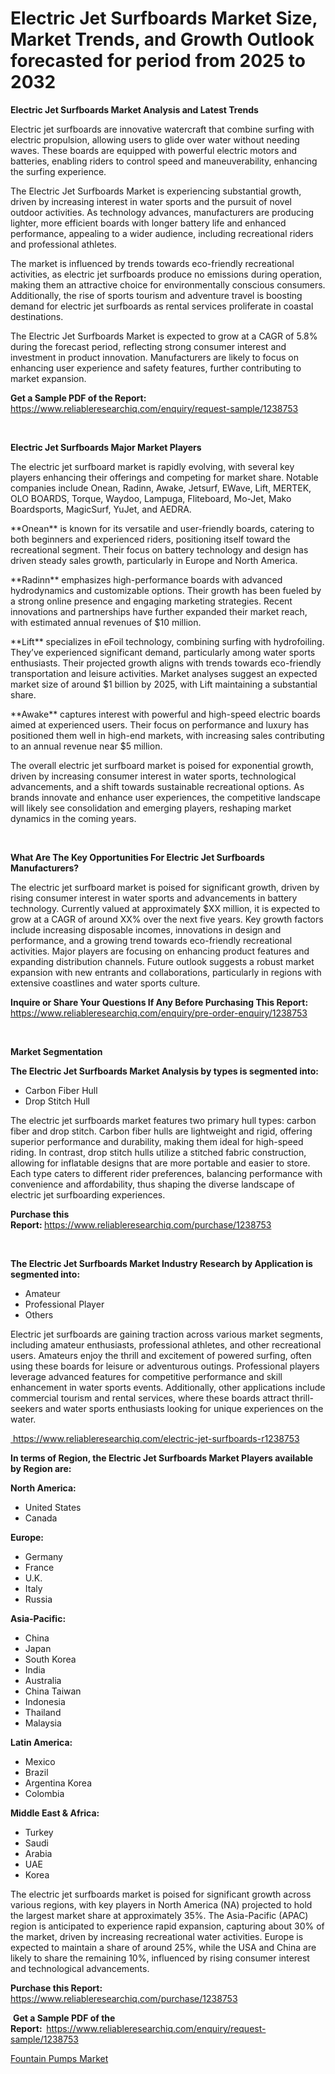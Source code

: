 <p><h1>Electric Jet Surfboards Market Size, Market Trends, and Growth Outlook forecasted for period from 2025 to 2032</h1></p><p><strong>Electric Jet Surfboards Market Analysis and Latest Trends</strong></p>
<p><p>Electric jet surfboards are innovative watercraft that combine surfing with electric propulsion, allowing users to glide over water without needing waves. These boards are equipped with powerful electric motors and batteries, enabling riders to control speed and maneuverability, enhancing the surfing experience.</p><p>The Electric Jet Surfboards Market is experiencing substantial growth, driven by increasing interest in water sports and the pursuit of novel outdoor activities. As technology advances, manufacturers are producing lighter, more efficient boards with longer battery life and enhanced performance, appealing to a wider audience, including recreational riders and professional athletes. </p><p>The market is influenced by trends towards eco-friendly recreational activities, as electric jet surfboards produce no emissions during operation, making them an attractive choice for environmentally conscious consumers. Additionally, the rise of sports tourism and adventure travel is boosting demand for electric jet surfboards as rental services proliferate in coastal destinations. </p><p>The Electric Jet Surfboards Market is expected to grow at a CAGR of 5.8% during the forecast period, reflecting strong consumer interest and investment in product innovation. Manufacturers are likely to focus on enhancing user experience and safety features, further contributing to market expansion.</p></p>
<p><strong>Get a Sample PDF of the Report:&nbsp;</strong> <a href="https://www.reliableresearchiq.com/enquiry/request-sample/1238753?utm_campaign=2042&utm_medium=2&utm_source=Github&utm_content=ia&utm_term=08022025&utm_id=electric-jet-surfboards">https://www.reliableresearchiq.com/enquiry/request-sample/1238753</a></p>
<p>&nbsp;</p>
<p><strong>Electric Jet Surfboards Major Market Players</strong></p>
<p><p>The electric jet surfboard market is rapidly evolving, with several key players enhancing their offerings and competing for market share. Notable companies include Onean, Radinn, Awake, Jetsurf, EWave, Lift, MERTEK, OLO BOARDS, Torque, Waydoo, Lampuga, Fliteboard, Mo-Jet, Mako Boardsports, MagicSurf, YuJet, and AEDRA.</p><p>**Onean** is known for its versatile and user-friendly boards, catering to both beginners and experienced riders, positioning itself toward the recreational segment. Their focus on battery technology and design has driven steady sales growth, particularly in Europe and North America.</p><p>**Radinn** emphasizes high-performance boards with advanced hydrodynamics and customizable options. Their growth has been fueled by a strong online presence and engaging marketing strategies. Recent innovations and partnerships have further expanded their market reach, with estimated annual revenues of $10 million.</p><p>**Lift** specializes in eFoil technology, combining surfing with hydrofoiling. They’ve experienced significant demand, particularly among water sports enthusiasts. Their projected growth aligns with trends towards eco-friendly transportation and leisure activities. Market analyses suggest an expected market size of around $1 billion by 2025, with Lift maintaining a substantial share.</p><p>**Awake** captures interest with powerful and high-speed electric boards aimed at experienced users. Their focus on performance and luxury has positioned them well in high-end markets, with increasing sales contributing to an annual revenue near $5 million.</p><p>The overall electric jet surfboard market is poised for exponential growth, driven by increasing consumer interest in water sports, technological advancements, and a shift towards sustainable recreational options. As brands innovate and enhance user experiences, the competitive landscape will likely see consolidation and emerging players, reshaping market dynamics in the coming years.</p></p>
<p>&nbsp;</p>
<p><strong>What Are The Key Opportunities For Electric Jet Surfboards Manufacturers?</strong></p>
<p><p>The electric jet surfboard market is poised for significant growth, driven by rising consumer interest in water sports and advancements in battery technology. Currently valued at approximately $XX million, it is expected to grow at a CAGR of around XX% over the next five years. Key growth factors include increasing disposable incomes, innovations in design and performance, and a growing trend towards eco-friendly recreational activities. Major players are focusing on enhancing product features and expanding distribution channels. Future outlook suggests a robust market expansion with new entrants and collaborations, particularly in regions with extensive coastlines and water sports culture.</p></p>
<p><strong>Inquire or Share Your Questions If Any Before Purchasing This Report:</strong> <a href="https://www.reliableresearchiq.com/enquiry/pre-order-enquiry/1238753?utm_campaign=2042&utm_medium=2&utm_source=Github&utm_content=ia&utm_term=08022025&utm_id=electric-jet-surfboards">https://www.reliableresearchiq.com/enquiry/pre-order-enquiry/1238753</a></p>
<p>&nbsp;</p>
<p><strong>Market Segmentation</strong></p>
<p><strong>The Electric Jet Surfboards Market Analysis by types is segmented into:</strong></p>
<p><ul><li>Carbon Fiber Hull</li><li>Drop Stitch Hull</li></ul></p>
<p><p>The electric jet surfboards market features two primary hull types: carbon fiber and drop stitch. Carbon fiber hulls are lightweight and rigid, offering superior performance and durability, making them ideal for high-speed riding. In contrast, drop stitch hulls utilize a stitched fabric construction, allowing for inflatable designs that are more portable and easier to store. Each type caters to different rider preferences, balancing performance with convenience and affordability, thus shaping the diverse landscape of electric jet surfboarding experiences.</p></p>
<p><strong>Purchase this Report:&nbsp;</strong><a href="https://www.reliableresearchiq.com/purchase/1238753?utm_campaign=2042&utm_medium=2&utm_source=Github&utm_content=ia&utm_term=08022025&utm_id=electric-jet-surfboards">https://www.reliableresearchiq.com/purchase/1238753</a></p>
<p>&nbsp;</p>
<p><strong>The Electric Jet Surfboards Market Industry Research by Application is segmented into:</strong></p>
<p><ul><li>Amateur</li><li>Professional Player</li><li>Others</li></ul></p>
<p><p>Electric jet surfboards are gaining traction across various market segments, including amateur enthusiasts, professional athletes, and other recreational users. Amateurs enjoy the thrill and excitement of powered surfing, often using these boards for leisure or adventurous outings. Professional players leverage advanced features for competitive performance and skill enhancement in water sports events. Additionally, other applications include commercial tourism and rental services, where these boards attract thrill-seekers and water sports enthusiasts looking for unique experiences on the water.</p></p>
<p><a href="https://www.reliableresearchiq.com/electric-jet-surfboards-r1238753?utm_campaign=2042&utm_medium=2&utm_source=Github&utm_content=ia&utm_term=08022025&utm_id=electric-jet-surfboards">&nbsp;https://www.reliableresearchiq.com/electric-jet-surfboards-r1238753</a></p>
<p><strong>In terms of Region, the Electric Jet Surfboards Market Players available by Region are:</strong></p>
<p>
    <p> <strong> North America: </strong>
        <ul>
            <li>United States</li>
            <li>Canada</li>
        </ul>
        </p> 
    <p> <strong> Europe: </strong>
        <ul>
            <li>Germany</li>
            <li>France</li>
            <li>U.K.</li>
            <li>Italy</li>
            <li>Russia</li>
        </ul>
        </p> 
    <p> <strong> Asia-Pacific: </strong>
        <ul>
            <li>China</li>
            <li>Japan</li>
            <li>South Korea</li>
            <li>India</li>
            <li>Australia</li>
            <li>China Taiwan</li>
            <li>Indonesia</li>
            <li>Thailand</li>
            <li>Malaysia</li>
        </ul>
        </p> 
    <p> <strong> Latin America: </strong>
        <ul>
            <li>Mexico</li>
            <li>Brazil</li>
            <li>Argentina Korea</li>
            <li>Colombia</li>
        </ul>
        </p> 
    <p> <strong> Middle East & Africa: </strong>
        <ul>
            <li>Turkey</li>
            <li>Saudi</li>
            <li>Arabia</li>
            <li>UAE</li>
            <li>Korea</li>
        </ul>
    </p>
    </p>
<p><p>The electric jet surfboards market is poised for significant growth across various regions, with key players in North America (NA) projected to hold the largest market share at approximately 35%. The Asia-Pacific (APAC) region is anticipated to experience rapid expansion, capturing about 30% of the market, driven by increasing recreational water activities. Europe is expected to maintain a share of around 25%, while the USA and China are likely to share the remaining 10%, influenced by rising consumer interest and technological advancements.</p></p>
<p><strong>Purchase this Report: </strong><a href="https://www.reliableresearchiq.com/purchase/1238753?utm_campaign=2042&utm_medium=2&utm_source=Github&utm_content=ia&utm_term=08022025&utm_id=electric-jet-surfboards">https://www.reliableresearchiq.com/purchase/1238753</a></p>
<p>&nbsp;<strong>Get a Sample PDF of the Report:&nbsp;&nbsp;</strong><a href="https://www.reliableresearchiq.com/enquiry/request-sample/1238753?utm_campaign=2042&utm_medium=2&utm_source=Github&utm_content=ia&utm_term=08022025&utm_id=electric-jet-surfboards">https://www.reliableresearchiq.com/enquiry/request-sample/1238753</a></p>
<p><strong></strong></p>
<p><p><a href="https://github.com/rodinayygacklezi/Market-Research-Report-List-1/blob/main/fountain-pumps-market.md?utm_campaign=2042&utm_medium=2&utm_source=Github&utm_content=ia&utm_term=08022025&utm_id=electric-jet-surfboards">Fountain Pumps Market</a></p></p>